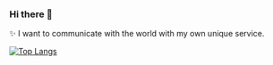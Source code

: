 ### Hi there 👋

<!--
**jeeHwon/jeeHwon** is a ✨ _special_ ✨ repository because its `README.md` (this file) appears on your GitHub profile.

Here are some ideas to get you started:

- 🔭 I’m currently working on ...
- 🌱 I’m currently learning ...
- 👯 I’m looking to collaborate on ...
- 🤔 I’m looking for help with ...
- 💬 Ask me about ...
- 📫 How to reach me: ...
- 😄 Pronouns: ...
- ⚡ Fun fact: ...
-->

:sparkles: I want to communicate with the world with my own unique service. </br>

</hr>

[![Top Langs](https://github-readme-stats.vercel.app/api/top-langs/?username=jeeHwon&layout=compact&hide=JupyterNotebook)](https://github.com/anuraghazra/github-readme-stats)

